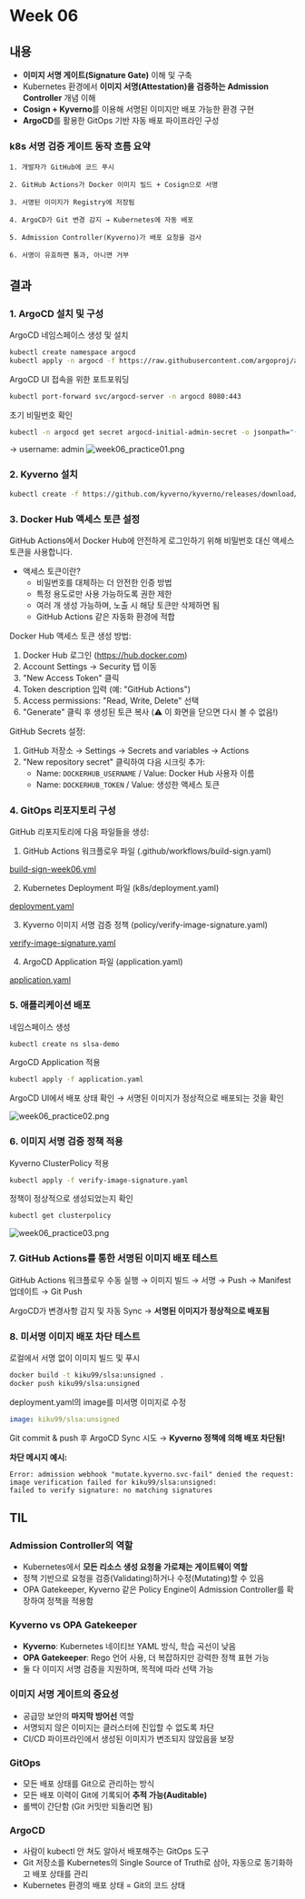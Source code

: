 # Week 06

## 내용
- **이미지 서명 게이트(Signature Gate)** 이해 및 구축
- Kubernetes 환경에서 **이미지 서명(Attestation)을 검증하는 Admission Controller** 개념 이해
- **Cosign + Kyverno**를 이용해 서명된 이미지만 배포 가능한 환경 구현
- **ArgoCD**를 활용한 GitOps 기반 자동 배포 파이프라인 구성

### k8s 서명 검증 게이트 동작 흐름 요약
```
1. 개발자가 GitHub에 코드 푸시

2. GitHub Actions가 Docker 이미지 빌드 + Cosign으로 서명

3. 서명된 이미지가 Registry에 저장됨

4. ArgoCD가 Git 변경 감지 → Kubernetes에 자동 배포

5. Admission Controller(Kyverno)가 배포 요청을 검사

6. 서명이 유효하면 통과, 아니면 거부
```


## 결과

### 1. ArgoCD 설치 및 구성

ArgoCD 네임스페이스 생성 및 설치
```bash
kubectl create namespace argocd
kubectl apply -n argocd -f https://raw.githubusercontent.com/argoproj/argo-cd/stable/manifests/install.yaml
```

ArgoCD UI 접속을 위한 포트포워딩
```bash
kubectl port-forward svc/argocd-server -n argocd 8080:443
```

초기 비밀번호 확인
```bash
kubectl -n argocd get secret argocd-initial-admin-secret -o jsonpath="{.data.password}" | %{ [System.Text.Encoding]::UTF8.GetString([System.Convert]::FromBase64String($_)) }
```
→ username: admin
![week06_practice01.png](../img/week06_practice01.png)


### 2. Kyverno 설치

```bash
kubectl create -f https://github.com/kyverno/kyverno/releases/download/v1.10.0/install.yaml
```

### 3. Docker Hub 액세스 토큰 설정

GitHub Actions에서 Docker Hub에 안전하게 로그인하기 위해 비밀번호 대신 액세스 토큰을 사용합니다.

- 액세스 토큰이란?
  - 비밀번호를 대체하는 더 안전한 인증 방법
  - 특정 용도로만 사용 가능하도록 권한 제한
  - 여러 개 생성 가능하며, 노출 시 해당 토큰만 삭제하면 됨
  - GitHub Actions 같은 자동화 환경에 적합

Docker Hub 액세스 토큰 생성 방법:
1. Docker Hub 로그인 (https://hub.docker.com)
2. Account Settings → Security 탭 이동
3. "New Access Token" 클릭
4. Token description 입력 (예: "GitHub Actions")
5. Access permissions: "Read, Write, Delete" 선택
6. "Generate" 클릭 후 생성된 토큰 복사 (⚠️ 이 화면을 닫으면 다시 볼 수 없음!)

GitHub Secrets 설정:
1. GitHub 저장소 → Settings → Secrets and variables → Actions
2. "New repository secret" 클릭하여 다음 시크릿 추가:
   - Name: `DOCKERHUB_USERNAME` / Value: Docker Hub 사용자 이름
   - Name: `DOCKERHUB_TOKEN` / Value: 생성한 액세스 토큰

### 4. GitOps 리포지토리 구성

GitHub 리포지토리에 다음 파일들을 생성:

1. GitHub Actions 워크플로우 파일 (.github/workflows/build-sign.yaml)

[build-sign-week06.yml](../.github/workflows/build-sign-week06.yml)


2. Kubernetes Deployment 파일 (k8s/deployment.yaml)

[deployment.yaml](../week06/k8s/deployment.yaml)

3. Kyverno 이미지 서명 검증 정책 (policy/verify-image-signature.yaml)

[verify-image-signature.yaml](../week06/policy/verify-image-signature.yaml)

4. ArgoCD Application 파일 (application.yaml)

[application.yaml](../week06/application.yaml)

### 5. 애플리케이션 배포

네임스페이스 생성
```bash
kubectl create ns slsa-demo
```

ArgoCD Application 적용
```bash
kubectl apply -f application.yaml
```

ArgoCD UI에서 배포 상태 확인
→ 서명된 이미지가 정상적으로 배포되는 것을 확인

![week06_practice02.png](../img/week06_practice02.png)

### 6. 이미지 서명 검증 정책 적용

Kyverno ClusterPolicy 적용
```bash
kubectl apply -f verify-image-signature.yaml
```

정책이 정상적으로 생성되었는지 확인
```bash
kubectl get clusterpolicy
```

![week06_practice03.png](../img/week06_practice03.png)

### 7. GitHub Actions를 통한 서명된 이미지 배포 테스트

GitHub Actions 워크플로우 수동 실행
→ 이미지 빌드 → 서명 → Push → Manifest 업데이트 → Git Push

ArgoCD가 변경사항 감지 및 자동 Sync
→ **서명된 이미지가 정상적으로 배포됨**

### 8. 미서명 이미지 배포 차단 테스트

로컬에서 서명 없이 이미지 빌드 및 푸시
```bash
docker build -t kiku99/slsa:unsigned .
docker push kiku99/slsa:unsigned
```

deployment.yaml의 image를 미서명 이미지로 수정
```yaml
image: kiku99/slsa:unsigned
```

Git commit & push 후 ArgoCD Sync 시도
→ **Kyverno 정책에 의해 배포 차단됨!**

**차단 메시지 예시:**
```
Error: admission webhook "mutate.kyverno.svc-fail" denied the request: 
image verification failed for kiku99/slsa:unsigned: 
failed to verify signature: no matching signatures
```

## TIL

### Admission Controller의 역할
- Kubernetes에서 **모든 리소스 생성 요청을 가로채는 게이트웨이 역할**
- 정책 기반으로 요청을 검증(Validating)하거나 수정(Mutating)할 수 있음
- OPA Gatekeeper, Kyverno 같은 Policy Engine이 Admission Controller를 확장하여 정책을 적용함

### Kyverno vs OPA Gatekeeper
- **Kyverno**: Kubernetes 네이티브 YAML 방식, 학습 곡선이 낮음
- **OPA Gatekeeper**: Rego 언어 사용, 더 복잡하지만 강력한 정책 표현 가능
- 둘 다 이미지 서명 검증을 지원하며, 목적에 따라 선택 가능

### 이미지 서명 게이트의 중요성
- 공급망 보안의 **마지막 방어선** 역할
- 서명되지 않은 이미지는 클러스터에 진입할 수 없도록 차단
- CI/CD 파이프라인에서 생성된 이미지가 변조되지 않았음을 보장

### GitOps
- 모든 배포 상태를 Git으로 관리하는 방식
- 모든 배포 이력이 Git에 기록되어 **추적 가능(Auditable)**
- 롤백이 간단함 (Git 커밋만 되돌리면 됨)

### ArgoCD
- 사람이 kubectl 안 쳐도 알아서 배포해주는 GitOps 도구
- Git 저장소를 Kubernetes의 Single Source of Truth로 삼아, 자동으로 동기화하고 배포 상태를 관리
- Kubernetes 환경의 배포 상태 = Git의 코드 상태
